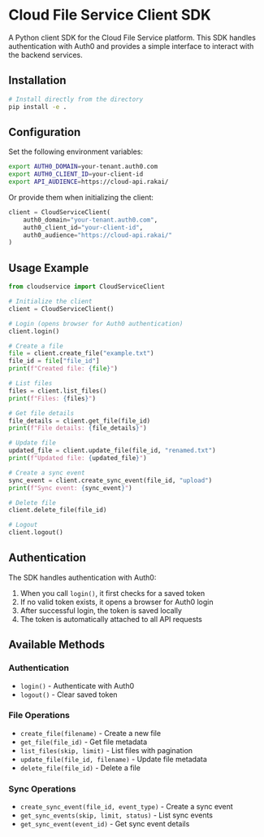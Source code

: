 # Cloud File Service Client SDK

A Python client SDK for the Cloud File Service platform. This SDK handles authentication with Auth0 and provides a simple interface to interact with the backend services.

## Installation

```bash
# Install directly from the directory
pip install -e .
```

## Configuration

Set the following environment variables:

```bash
export AUTH0_DOMAIN=your-tenant.auth0.com
export AUTH0_CLIENT_ID=your-client-id
export API_AUDIENCE=https://cloud-api.rakai/
```

Or provide them when initializing the client:

```python
client = CloudServiceClient(
    auth0_domain="your-tenant.auth0.com",
    auth0_client_id="your-client-id",
    auth0_audience="https://cloud-api.rakai/"
)
```

## Usage Example

```python
from cloudservice import CloudServiceClient

# Initialize the client
client = CloudServiceClient()

# Login (opens browser for Auth0 authentication)
client.login()

# Create a file
file = client.create_file("example.txt")
file_id = file["file_id"]
print(f"Created file: {file}")

# List files
files = client.list_files()
print(f"Files: {files}")

# Get file details
file_details = client.get_file(file_id)
print(f"File details: {file_details}")

# Update file
updated_file = client.update_file(file_id, "renamed.txt")
print(f"Updated file: {updated_file}")

# Create a sync event
sync_event = client.create_sync_event(file_id, "upload")
print(f"Sync event: {sync_event}")

# Delete file
client.delete_file(file_id)

# Logout
client.logout()
```

## Authentication

The SDK handles authentication with Auth0:

1. When you call `login()`, it first checks for a saved token
2. If no valid token exists, it opens a browser for Auth0 login
3. After successful login, the token is saved locally
4. The token is automatically attached to all API requests

## Available Methods

### Authentication

- `login()` - Authenticate with Auth0
- `logout()` - Clear saved token

### File Operations

- `create_file(filename)` - Create a new file
- `get_file(file_id)` - Get file metadata
- `list_files(skip, limit)` - List files with pagination
- `update_file(file_id, filename)` - Update file metadata
- `delete_file(file_id)` - Delete a file

### Sync Operations

- `create_sync_event(file_id, event_type)` - Create a sync event
- `get_sync_events(skip, limit, status)` - List sync events
- `get_sync_event(event_id)` - Get sync event details
